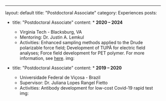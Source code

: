 ---
layout: default
title: "Postdoctoral Associate"
category: Experiences
posts:
  - title: "Postdoctoral Associate"
    content: * __2020 – 2024__
    * Virginia Tech - Blacksburg, VA
    * Mentoring: Dr. Justin A. Lemkul
    * Activities: Enhanced sampling methods applied to the Drude polarizable force field; Development of TUPÃ for electric field analyses; Force field development for PET polymer. For more information, see [here](https://www.thelemkullab.com/publications).
    img:

  - title: "Postdoctoral Associate"
    content: * __2019 – 2020__
    * Universidade Federal de Viçosa - Brazil
    * Supervisor: Dr. Juliana Lopes Rangel Fietto
    * Activities: Antibody development for low-cost Covid-19 rapid test
    img:
